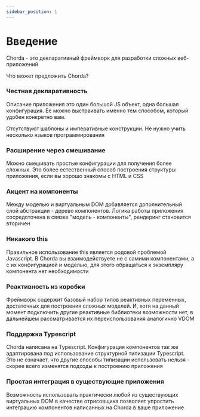 ```yaml
---
sidebar_position: 1
---
```

# Введение

Chorda - это декларативный фреймворк для разработки сложных веб-приложений

Что может предложить Chorda?

### Честная декларативность

Описание приложения это один большой JS объект, одна большая конфигурация. Ее можно выстраивать именно тем способом, который удобен конкретно вам.

Отсутствуют шаблоны и императивные конструкции. Не нужно учить несколько языков программирования

### Расширение через смешивание

Можно смешивать простые конфигурации для получения более сложных. Это более естественный способ построения структуры приложения, если вы хорошо знакомы с HTML и CSS

### Акцент на компоненты

Между моделью и виртуальным DOM добавляется дополнительный слой абстракции - дерево компонентов. Логика работы приложения сосредоточена в связке "модель - компоненты", рендеринг становится вторичен

### Никакого this

Правильное использование this является родовой проблемой Javascript. В Chorda вы взаимодействуете не с самими компонентами, а с их конфигурацией и моделью, для этого обращаться к экземпляру компонента нет необходимости

### Реактивность из коробки

Фреймворк содержит базовый набор типов реактивных переменных, достаточных для построения сложных моделей. И, хотя на данный момент подключить другие реактивные библиотеки возможности нет, в дальнейшем рассматривается их переиспользования аналогично VDOM

### Поддержка Typescript

Chorda написана на Typescript. Конфигурация компонентов так же адаптирована под использование структурной типизации Typescript. Это не означает, что другие способы типизации использовать нельзя - скорее всего изменятся подходы к построению приложения

### Простая интеграция в существующие приложения

Возможность использовать практически любой из существующих виртуальных DOM в качестве отрисовщика позволяет упростить интеграцию компонентов написанных на Chorda в ваше приложение